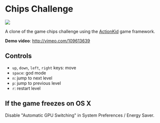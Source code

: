 # Chips Challenge

![](http://static.adit.io/chips_screenshot.png)

A clone of the game chips challenge using the [ActionKid](https://github.com/egonSchiele/actionkid) game framework.

**Demo video**: http://vimeo.com/109613639

## Controls

- `up`, `down`, `left`, `right` keys: move
- `space`: god mode
- `n`: jump to next level
- `p`: jump to previous level
- `r`: restart level

## If the game freezes on OS X

Disable "Automatic GPU Switching" in System Preferences / Energy Saver.
